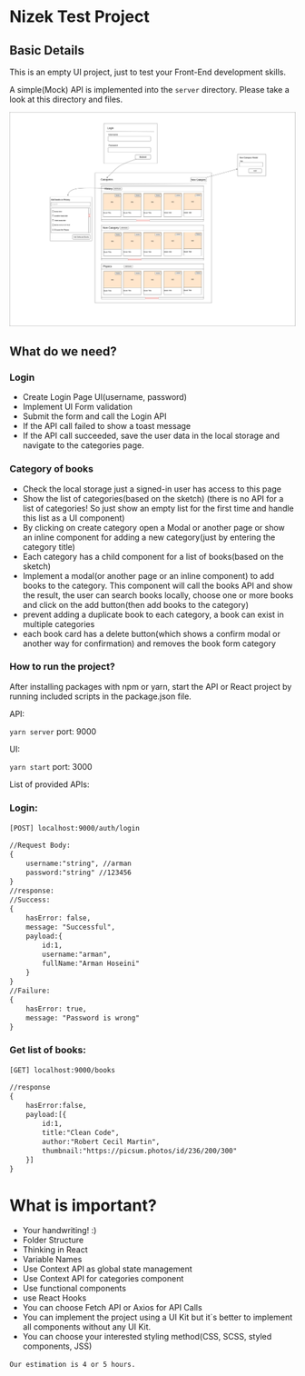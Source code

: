 # Nizek Test Project

## Basic Details

This is an empty UI project, just to test your Front-End development skills.

A simple(Mock) API is implemented into the `server` directory. Please take a look at this directory and files.

![image info](./nizek_test_sketch.png)

## What do we need?

### Login

- Create Login Page UI(username, password)
- Implement UI Form validation
- Submit the form and call the Login API
- If the API call failed to show a toast message
- If the API call succeeded, save the user data in the local storage and navigate to the categories page.

### Category of books

- Check the local storage just a signed-in user has access to this page
- Show the list of categories(based on the sketch) (there is no API for a list of categories! So just show an empty list for the first time and handle this list as a UI component)
- By clicking on create category open a Modal or another page or show an inline component for adding a new category(just by entering the category title)
- Each category has a child component for a list of books(based on the sketch)
- Implement a modal(or another page or an inline component) to add books to the category. This component will call the books API and show the result, the user can search books locally, choose one or more books and click on the add button(then add books to the category) 
- prevent adding a duplicate book to each category, a book can exist in multiple categories
- each book card has a delete button(which shows a confirm modal or another way for confirmation) and removes the book form category


### How to run the project?

After installing packages with npm or yarn, start the API or React project by running included scripts in the package.json file.

API:

`yarn server` port: 9000

UI:

`yarn start` port: 3000

List of provided APIs:

### Login:

`[POST] localhost:9000/auth/login`

```
//Request Body:
{
    username:"string", //arman
    password:"string" //123456
}
//response:
//Success:
{
    hasError: false,
    message: "Successful",
    payload:{
        id:1,
        username:"arman",
        fullName:"Arman Hoseini"
    }
}
//Failure:
{
    hasError: true,
    message: "Password is wrong"
}
```

### Get list of books:

`[GET] localhost:9000/books`

```
//response
{
    hasError:false,
    payload:[{
        id:1,
        title:"Clean Code",
        author:"Robert Cecil Martin",
        thumbnail:"https://picsum.photos/id/236/200/300"
    }]
}
```

# What is important?

- Your handwriting! :)
- Folder Structure
- Thinking in React
- Variable Names
- Use Context API as global state management
- Use Context API for categories component
- Use functional components
- use React Hooks
- You can choose Fetch API or Axios for API Calls
- You can implement the project using a UI Kit but it`s better to implement all components without any UI Kit.
- You can choose your interested styling method(CSS, SCSS, styled components, JSS)

`Our estimation is 4 or 5 hours.`